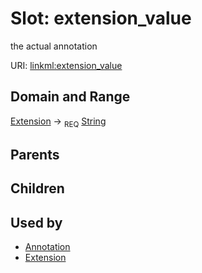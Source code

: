 
# Slot: extension_value


the actual annotation

URI: [linkml:extension_value](https://w3id.org/linkml/extension_value)


## Domain and Range

[Extension](Extension.md) &#8594;  <sub>REQ</sub> [String](types/String.md)

## Parents


## Children


## Used by

 * [Annotation](Annotation.md)
 * [Extension](Extension.md)
